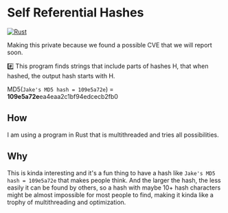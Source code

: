 # Self Referential Hashes
[![Rust](https://img.shields.io/badge/Rust-1A5D8A?style=for-the-badge&logo=rust&logoColor=white)](https://github.com/JakeRoggenbuck?tab=repositories&q=&type=&language=rust&sort=stargazers)

Making this private because we found a possible CVE that we will report soon.

#️⃣ This program finds strings that include parts of hashes H, that when hashed, the output hash starts with H.

MD5(`Jake's MD5 hash = 109e5a72e`) = **109e5a72e**ea4eaa2c1bf94edcecb2fb0

## How
I am using a program in Rust that is multithreaded and tries all possibilities.

## Why
This is kinda interesting and it's a fun thing to have a hash like `Jake's MD5 hash = 109e5a72e` that makes people think. And the larger the hash, the less easily it can be found by others, so a hash with maybe 10+ hash characters might be almost impossible for most people to find, making it kinda like a trophy of multithreading and optimization.
